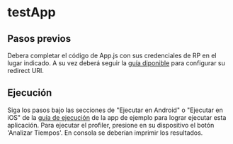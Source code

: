 # testApp

## Pasos previos

Debera completar el código de App.js con sus credenciales de RP en el lugar indicado.
A su vez deberá seguir la [guía diponible](../sdk/README.md) para configurar su redirect URI.

## Ejecución

Siga los pasos bajo las secciones de "Ejecutar en Android" o "Ejecutar en iOS" de la [guía de ejecución](../app/README.md) de la app de ejemplo para lograr ejecutar esta aplicación.
Para ejecutar el profiler, presione en su dispositivo el botón 'Analizar Tiempos'. En consola se deberían imprimir los resultados.
